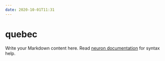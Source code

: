 ```yaml
---
date: 2020-10-01T11:31
---
```


# quebec

Write your Markdown content here. Read [neuron documentation](https://neuron.zettel.page/2011404.html) for syntax help.

